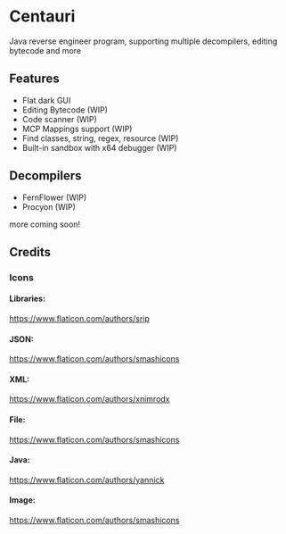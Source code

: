 # Centauri
Java reverse engineer program, supporting multiple decompilers, editing bytecode and more

## Features
- Flat dark GUI
- Editing Bytecode (WIP)
- Code scanner (WIP)
- MCP Mappings support (WIP)
- Find classes, string, regex, resource (WIP)
- Built-in sandbox with x64 debugger (WIP)

## Decompilers
- FernFlower (WIP)
- Procyon (WIP)

more coming soon!

## Credits
### Icons
#### Libraries:
https://www.flaticon.com/authors/srip
#### JSON:
https://www.flaticon.com/authors/smashicons
#### XML:
https://www.flaticon.com/authors/xnimrodx
#### File:
https://www.flaticon.com/authors/smashicons
#### Java:
https://www.flaticon.com/authors/yannick
#### Image:
https://www.flaticon.com/authors/smashicons